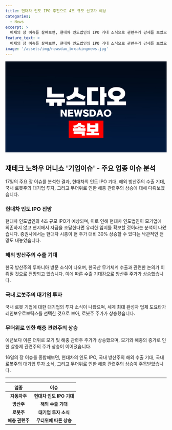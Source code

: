 ```yaml
---
title: 현대차 인도 IPO 추진으로 4조 규모 신고가 예상
categories:
  - News
excerpt: >
  어제의 장 이슈를 살펴보면, 현대차 인도법인의 IPO 기대 소식으로 관련주가 강세를 보였으며, 해외 방산주의 루마니아와 폴란드 수출 기대감이 높아져 상승세를 보였습니다. 또한 도요타의 로봇 구매 소식으로 로봇주 주가가 상승하고, 더위로 인한 모기 및 해충 관련주도 상승했습니다. 이러한 이슈들은 투자자들에게 주목받을만한 장기적 투자 기회를 제공하고 있습니다. SBS Biz에서는 여러분의 제보를 기다리고 있습니다. [자세히 보기] (링크)
feature_text: >
  어제의 장 이슈를 살펴보면, 현대차 인도법인의 IPO 기대 소식으로 관련주가 강세를 보였으며, 해외 방산주의 루마니아와 폴란드 수출 기대감이 높아져 상승세를 보였습니다. 또한 도요타의 로봇 구매 소식으로 로봇주 주가가 상승하고, 더위로 인한 모기 및 해충 관련주도 상승했습니다. 이러한 이슈들은 투자자들에게 주목받을만한 장기적 투자 기회를 제공하고 있습니다. SBS Biz에서는 여러분의 제보를 기다리고 있습니다. [자세히 보기] (링크)
image: '/assets/img/newsdao_breakingnews.jpg'
---
```


<p><img src="/assets/img/newsdao_breakingnews.jpg" alt="implanttips 속보" /></p>

<h2 data-ke-size="size26">재테크 노하우 머니쇼 '기업이슈' - 주요 업종 이슈 분석</h2>

<p data-ke-size="size16">17일의 주요 장 이슈를 분석한 결과, 현대차의 인도 IPO 기대, 해외 방산주의 수출 기대, 국내 로봇주의 대기업 투자, 그리고 무더위로 인한 해충 관련주의 상승에 대해 다뤄보겠습니다.</p>

<h3>현대차 인도 IPO 전망</h3>

<p data-ke-size="size16">현대차 인도법인의 4조 규모 IPO가 예상되며, 이로 인해 현대차 인도법인이 모기업에 의존하지 않고 현지에서 자금을 조달한다면 유리한 입지를 확보할 것이라는 분석이 나왔습니다. 증권사에서는 현대차 시총이 현 주가 대비 30% 상승할 수 있다는 낙관적인 전망도 내놓았습니다.</p>

<h3>해외 방산주의 수출 기대</h3>

<p data-ke-size="size16">한국 방산주의 루마니아 방문 소식이 나오며, 한국산 무기체계 수출과 관련한 논의가 이뤄질 것으로 전망되고 있습니다. 이에 따른 수출 기대감으로 방산주 주가가 상승했습니다.</p>

<h3>국내 로봇주의 대기업 투자</h3>

<p data-ke-size="size16">국내 로봇 기업에 대한 대기업의 투자 소식이 나왔으며, 세계 최대 완성차 업체 도요타가 레인보우로보틱스를 선택한 것으로 보아, 로봇주 주가가 상승했습니다.</p>

<h3>무더위로 인한 해충 관련주의 상승</h3>

<p data-ke-size="size16">예년보다 이른 더위로 모기 및 해충 관련주 주가가 상승했으며, 모기와 해충의 증가로 인한 살충제 관련주의 주가 상승이 이어졌습니다.</p>

<p data-ke-size="size16">16일의 장 이슈를 종합해보면, 현대차의 인도 IPO, 국내 방산주의 해외 수출 기대, 국내 로봇주의 대기업 투자 소식, 그리고 무더위로 인한 해충 관련주의 상승이 주목받았습니다.</p>

<hr>

<table>
  <thead>
    <tr>
      <th style="text-align: center; height: 17px;"><b>업종</b></th>
      <th style="text-align: center; height: 17px;"><b>이슈</b></th>
    </tr>
  </thead>
  <tbody>
    <tr>
      <td style="text-align: center; height: 17px;"><b>자동차주</b></td>
      <td style="text-align: center; height: 17px;"><b>현대차 인도 IPO 기대</b></td>
    </tr>
    <tr>
      <td style="text-align: center; height: 17px;"><b>방산주</b></td>
      <td style="text-align: center; height: 17px;"><b>해외 수출 기대</b></td>
    </tr>
    <tr>
      <td style="text-align: center; height: 17px;"><b>로봇주</b></td>
      <td style="text-align: center; height: 17px;"><b>대기업 투자 소식</b></td>
    </tr>
    <tr>
      <td style="text-align: center; height: 17px;"><b>해충 관련주</b></td>
      <td style="text-align: center; height: 17px;"><b>무더위에 따른 상승</b></td>
    </tr>
  </tbody>
</table>

